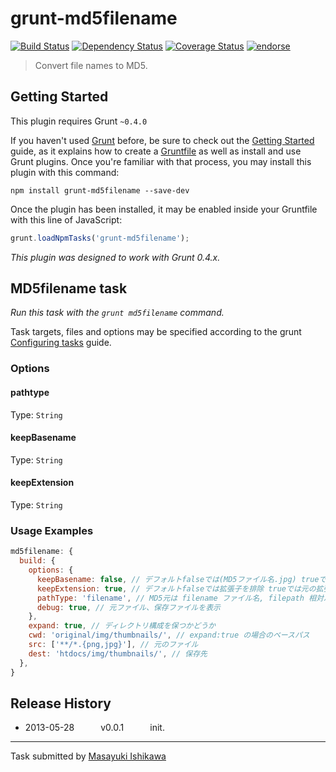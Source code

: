# grunt-md5filename
[![Build Status](https://travis-ci.org/ishikawam/grunt-md5filename.png?branch=master)](https://travis-ci.org/ishikawam/grunt-md5filename)
[![Dependency Status](https://gemnasium.com/ishikawam/grunt-md5filename.png)](https://gemnasium.com/ishikawam/grunt-md5filename)
[![Coverage Status](https://coveralls.io/repos/ishikawam/grunt-md5filename/badge.png)](https://coveralls.io/r/ishikawam/grunt-md5filename)
[![endorse](https://api.coderwall.com/m_ishikawa/endorsecount.png)](https://coderwall.com/m_ishikawa)

> Convert file names to MD5.



## Getting Started
This plugin requires Grunt `~0.4.0`

If you haven't used [Grunt](http://gruntjs.com/) before, be sure to check out the [Getting Started](http://gruntjs.com/getting-started) guide, as it explains how to create a [Gruntfile](http://gruntjs.com/sample-gruntfile) as well as install and use Grunt plugins. Once you're familiar with that process, you may install this plugin with this command:

```shell
npm install grunt-md5filename --save-dev
```

Once the plugin has been installed, it may be enabled inside your Gruntfile with this line of JavaScript:

```js
grunt.loadNpmTasks('grunt-md5filename');
```

*This plugin was designed to work with Grunt 0.4.x.*



## MD5filename task
_Run this task with the `grunt md5filename` command._

Task targets, files and options may be specified according to the grunt [Configuring tasks](http://gruntjs.com/configuring-tasks) guide.
### Options

#### pathtype
Type: `String`


#### keepBasename
Type: `String`


#### keepExtension
Type: `String`


### Usage Examples

```js
md5filename: {
  build: {
    options: {
      keepBasename: false, // デフォルトfalseでは(MD5ファイル名.jpg) trueでは(元のファイル名-MD5ファイル名.jpg)
      keepExtension: true, // デフォルトfalseでは拡張子を排除 trueでは元の拡張子を付与
      pathType: 'filename', // MD5元は filename ファイル名, filepath 相対パス
      debug: true, // 元ファイル、保存ファイルを表示
    },
    expand: true, // ディレクトリ構成を保つかどうか
    cwd: 'original/img/thumbnails/', // expand:true の場合のベースパス
    src: ['**/*.{png,jpg}'], // 元のファイル
    dest: 'htdocs/img/thumbnails/', // 保存先
  },
}
```


## Release History

 * 2013-05-28   v0.0.1   init.

---

Task submitted by [Masayuki Ishikawa](https://github.com/ishikawam)

